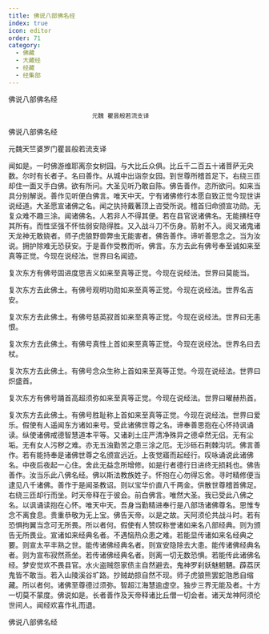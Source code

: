 ```yaml
---
title: 佛说八部佛名经
index: true
icon: editor
order: 71
category:
  - 佛藏
  - 大藏经
  - 经藏
  - 经集部
---
```


  佛说八部佛名经  

                        　　元魏 瞿昙般若流支译  

佛说八部佛名经  

元魏天竺婆罗门瞿昙般若流支译  

闻如是。一时佛游维耶离奈女树园。与大比丘众俱。比丘千二百五十诸菩萨无央数。尔时有长者子。名曰善作。从城中出诣奈女园。到世尊所稽首足下。右绕三匝却住一面叉手白佛。欲有所问。大圣见听乃敢自陈。佛告善作。恣所欲问。如来当具分别解说。善作见听便白佛言。唯天中天。宁有诸佛修行本愿自致正觉今现世讲说经道。大圣愿宣诸佛之名。闻之执持戴著顶上咨受所说。稽首归命颁宣功勋。无复众难不趣三涂。闻诸佛名。人若非人不得其便。若在县官说诸佛名。无能撗枉夺其所有。而性坚强不怀怯弱安隐得胜。又入战斗刀不伤身。箭射不入。阅叉诸鬼诸天龙神无敢娆者。师子虎狼野兽弊虫无能害者。佛告善作。谛听善思念之。当为汝说。拥护除难无恐获安。于是善作受教而听。佛言。东方去此有佛号奉至诚如来至真等正觉。今现在说经法。世界曰名闻迹。  

复次东方有佛号固进度思吉义如来至真等正觉。今现在说经法。世界曰莫能当。  

复次东方去此佛土。有佛号观明功勋如来至真等正觉。今现在说经法。世界名吉安。  

复次东方去此佛土。有佛号慈英寂首如来至真等正觉。今现在说经法。世界曰无恚恨。  

复次东方去此佛土。有佛号真性上首如来至真等正觉。今现在说经法。世界名曰去杖。  

复次东方去此佛土。有佛号念众生称上首如来至真等正觉。今现在说经法。世界曰炽盛首。  

复次东方有佛号踊首高超须弥如来至真等正觉。今现在说经法。世界曰曜赫热首。  

复次东方去此佛土。有佛号胜耻称上首如来至真等正觉。今现在说经法。世界曰爱乐。假使有人遥闻东方诸如来号。受此诸佛世尊之名。谛奉善思抱在心怀持讽诵读。纵使诸佛戒德智慧道本平等。又诸刹土庄严清净殊异之德卓然无侣。无有尘垢。无有女人污秽之难。亦无五浊勤苦之患三涂之厄。无沙砾石荆棘沟坑。佛言善作。若有能持奉是诸佛世尊之名颁宣远近。上夜觉寤而起经行。叹咏诵说此诸佛名。中夜后夜起一心住。舍此无益念所增修。如是行者德行日进终无损耗也。佛告善作。汝当乐此八佛名经。佛以斯法教族姓子。怀抱在心勿得忘舍。寻时精修便当逮见八千诸佛。善作于是闻圣教诏。则以宝华价直八千两金。供散世尊稽首佛足。右绕三匝却行而坐。时天帝释在于彼会。前白佛言。唯然大圣。我已受此八佛之名。以讽诵读抱在心怀。唯天中天。吾身当勤精进奉行是八部场诸佛尊名。思惟专念不离食息。贵重恭敬为无上宝。佛告天帝。以是之故。天阿须伦共战斗时。若有恐惧拘翼当念可无所畏。所以者何。假使有人赞叹称誉诸如来名八部经典。则为颁告无所畏业。宣诸如来经典名者。不遇恼热众患之难。若能显传诸如来名经典之要。则宣太平丰熟之世。能传诸佛经典名者。则宣安隐除去大患。能传诸佛经典名者。则为宣布寂然燕坐。若传诸佛经典名者。则离一切无数恐惧。若能传此诸佛名经。梦安觉欢不畏县官。水火盗贼怨家债主自然避去。鬼神罗刹妖魅魍魉。薜荔厌鬼皆不敢当。若入山陵溪谷圹路。抄贼劫掠自然不现。师子虎狼熊罢蛇虺悉自缩藏。所以者何。诸佛至尊德过须弥。智超江海慧逾虚空。独步三界无能及者。十方一切莫不蒙度。佛说如是。长者善作及天帝释诸比丘僧一切会者。诸天龙神阿须伦世间人。闻经欢喜作礼而退。  

佛说八部佛名经  
